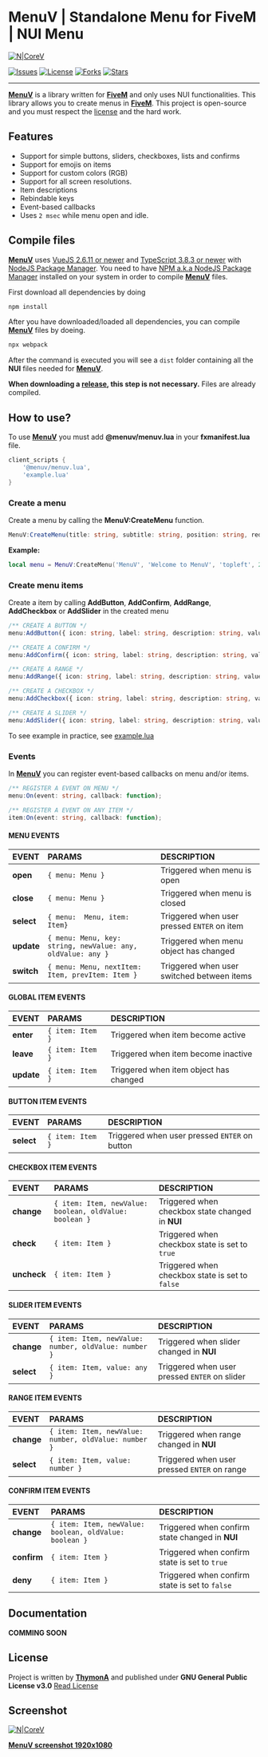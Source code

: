 # MenuV | Standalone Menu for FiveM | NUI Menu
[![N|CoreV](https://i.imgur.com/xf0C7O3.png)](https://github.com/ThymonA/menuv)

[![Issues](https://img.shields.io/github/issues/ThymonA/menuv.svg?style=for-the-badge)](https://github.com/ThymonA/menuv/issues)
[![License](https://img.shields.io/github/license/ThymonA/menuv.svg?style=for-the-badge)](https://github.com/ThymonA/menuv/blob/master/LICENSE)
[![Forks](https://img.shields.io/github/forks/ThymonA/menuv.svg?style=for-the-badge)](https://github.com/ThymonA/menuv)
[![Stars](https://img.shields.io/github/stars/ThymonA/menuv.svg?style=for-the-badge)](https://github.com/ThymonA/menuv)

---

**[MenuV](https://github.com/ThymonA/menuv)** is a library written for **[FiveM](https://fivem.net/)** and only uses NUI functionalities. This library allows you to create menus in **[FiveM](https://fivem.net/)**. This project is open-source and you must respect the [license](https://github.com/ThymonA/menuv/blob/master/LICENSE) and the hard work.

## Features
- Support for simple buttons, sliders, checkboxes, lists and confirms
- Support for emojis on items
- Support for custom colors (RGB)
- Support for all screen resolutions.
- Item descriptions
- Rebindable keys
- Event-based callbacks
- Uses `2 msec` while menu open and idle.

## Compile files
**[MenuV](https://github.com/ThymonA/menuv)** uses [VueJS 2.6.11 or newer](https://vuejs.org/v2/guide/installation.html#NPM) and [TypeScript 3.8.3 or newer](https://www.npmjs.com/package/typescript) with [NodeJS Package Manager](https://nodejs.org/en/). You need to have [NPM a.k.a NodeJS Package Manager](https://nodejs.org/en/download/) installed on your system in order to compile **[MenuV](https://github.com/ThymonA/menuv)** files.

First download all dependencies by doing
```powershell
npm install
```
After you have downloaded/loaded all dependencies, you can compile **[MenuV](https://github.com/ThymonA/menuv)** files by doeing.
```powershell
npx webpack
```
After the command is executed you will see a `dist` folder containing all the **NUI** files needed for **[MenuV](https://github.com/ThymonA/menuv)**.

**When downloading a [release](https://github.com/ThymonA/menuv/releases), this step is not necessary.** Files are already compiled.

## How to use?
To use **[MenuV](https://github.com/ThymonA/menuv)** you must add **@menuv/menuv.lua** in your **fxmanifest.lua** file.

```lua
client_scripts {
    '@menuv/menuv.lua',
    'example.lua'
}
```

### Create a menu
Create a menu by calling the **MenuV:CreateMenu** function.
```ts
MenuV:CreateMenu(title: string, subtitle: string, position: string, red: number, green: number, blue: number, icon: string)
```
**Example:**
```lua
local menu = MenuV:CreateMenu('MenuV', 'Welcome to MenuV', 'topleft', 255, 0, 0, 'fas fa-gamepad')
```

### Create menu items
Create a item by calling **AddButton**, **AddConfirm**, **AddRange**, **AddCheckbox** or **AddSlider** in the created menu
```ts
/** CREATE A BUTTON */
menu:AddButton({ icon: string, label: string, description: string, value: any, disabled: boolean });

/** CREATE A CONFIRM */
menu:AddConfirm({ icon: string, label: string, description: string, value: boolean, disabled: boolean });

/** CREATE A RANGE */
menu:AddRange({ icon: string, label: string, description: string, value: number, min: number, max: number, disabled: boolean });

/** CREATE A CHECKBOX */
menu:AddCheckbox({ icon: string, label: string, description: string, value: boolean, disabled: boolean });

/** CREATE A SLIDER */
menu:AddSlider({ icon: string, label: string, description: string, value: number, values: [] { label: string, value: any, description: string }, disabled: boolean });
```
To see example in practice, see [example.lua](https://github.com/ThymonA/menuv/blob/master/example.lua)

### Events
In **[MenuV](https://github.com/ThymonA/menuv)** you can register event-based callbacks on menu and/or items.
```ts
/** REGISTER A EVENT ON MENU */
menu:On(event: string, callback: function);

/** REGISTER A EVENT ON ANY ITEM */
item:On(event: string, callback: function);
```

#### **MENU EVENTS**
EVENT | PARAMS | DESCRIPTION
:-----|:-------|:-----------
**open** | `{ menu: Menu }` | Triggered when menu is open
**close** | `{ menu: Menu }` | Triggered when menu is closed
**select** | `{ menu:  Menu, item: Item}` | Triggered when user pressed `ENTER` on item
**update** | `{ menu: Menu, key: string, newValue: any, oldValue: any }` | Triggered when menu object has changed
**switch** | `{ menu: Menu, nextItem: Item, prevItem: Item }` | Triggered when user switched between items

#### **GLOBAL ITEM EVENTS**
EVENT | PARAMS | DESCRIPTION
:-----|:-------|:-----------
**enter** | `{ item: Item }` | Triggered when item become active
**leave** | `{ item: Item }` | Triggered when item become inactive
**update** | `{ item: Item }` | Triggered when item object has changed

#### **BUTTON ITEM EVENTS**
EVENT | PARAMS | DESCRIPTION
:-----|:-------|:-----------
**select** | `{ item: Item }` | Triggered when user pressed `ENTER` on button

#### **CHECKBOX ITEM EVENTS**
EVENT | PARAMS | DESCRIPTION
:-----|:-------|:-----------
**change** | `{ item: Item, newValue: boolean, oldValue: boolean }` | Triggered when checkbox state changed in **NUI**
**check** | `{ item: Item }` | Triggered when checkbox state is set to `true`
**uncheck** | `{ item: Item }` | Triggered when checkbox state is set to `false`

#### **SLIDER ITEM EVENTS**
EVENT | PARAMS | DESCRIPTION
:-----|:-------|:-----------
**change** | `{ item: Item, newValue: number, oldValue: number }` | Triggered when slider changed in **NUI**
**select** | `{ item: Item, value: any }` | Triggered when user pressed `ENTER` on slider

#### **RANGE ITEM EVENTS**
EVENT | PARAMS | DESCRIPTION
:-----|:-------|:-----------
**change** | `{ item: Item, newValue: number, oldValue: number }` | Triggered when range changed in **NUI**
**select** | `{ item: Item, value: number }` | Triggered when user pressed `ENTER` on range

#### **CONFIRM ITEM EVENTS**
EVENT | PARAMS | DESCRIPTION
:-----|:-------|:-----------
**change** | `{ item: Item, newValue: boolean, oldValue: boolean }` | Triggered when confirm state changed in **NUI**
**confirm** | `{ item: Item }` | Triggered when confirm state is set to `true`
**deny** | `{ item: Item }` | Triggered when confirm state is set to `false`

## Documentation
**COMMING SOON**

## License
Project is written by **[ThymonA](https://github.com/ThymonA/)** and published under
**GNU General Public License v3.0**
[Read License](https://github.com/ThymonA/menuv/blob/master/LICENSE)

## Screenshot
[![N|CoreV](https://i.imgur.com/tgi7dss.png)](https://i.imgur.com/bhENCok.png)

**[MenuV screenshot 1920x1080](https://i.imgur.com/bhENCok.png)**